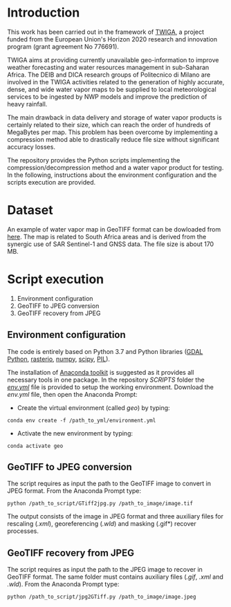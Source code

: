 # Introduction
This work has been carried out in the framework of [TWIGA](https://twiga-h2020.eu/), a project funded from the European Union's Horizon 2020 research and innovation program (grant agreement No 776691).

TWIGA aims at providing currently unavailable geo-information to improve weather forecasting and water resources management in sub-Saharan Africa. The DEIB and DICA research groups of Politecnico di Milano are involved in the TWIGA activities related to the generation of highly accurate, dense, and wide water vapor maps to be supplied to local meteorological services to be ingested by NWP models and improve the prediction of heavy rainfall.

The main drawback in data delivery and storage of water vapor products is certainly related to their size, which can reach the order of hundreds of MegaBytes per map. This problem has been overcome by implementing a compression method able to drastically reduce file size without significant accuracy losses.

The repository provides the Python scripts implementing the compression/decompression method and a water vapor product for testing. In the following, instructions about the environment configuration and the scripts execution are provided.

# Dataset
An example of water vapor map in GeoTIFF format can be dowloaded from [here](//www.dropbox.com/s/1so24p6d0tw76m2/20180402163741_APS_MM_ZENITH_MERGED.tif?dl=0). The map is related to South Africa areas and is derived from the synergic use of SAR Sentinel-1 and GNSS data. The file size is about 170 MB.

# Script execution

1. Environment configuration
2. GeoTIFF to JPEG conversion
3. GeoTIFF recovery from JPEG

## Environment configuration
The code is entirely based on Python 3.7 and Python libraries ([GDAL Python](https://gdal.org/api/python.html), [rasterio](https://rasterio.readthedocs.io/en/latest/), [numpy](https://numpy.org/), [scipy](https://www.scipy.org/), [PIL](https://pillow.readthedocs.io/en/stable/)). 

The installation of [Anaconda toolkit](https://www.anaconda.com/products/individual) is suggested as it provides all necessary tools in one package.
In the repository *SCRIPTS* folder the [*env.yml*](SCRIPTS/geo.yml) file is provided to setup the working environment. Download the *env.yml* file, then open the Anaconda Prompt:
- Create the virtual environment (called *geo*) by typing:
```
conda env create -f /path_to_yml/environment.yml
```
- Activate the new environment by typing:
```
conda activate geo
```

## GeoTIFF to JPEG conversion
The script requires as input the path to the GeoTIFF image to convert in JPEG format. From the Anaconda Prompt type:
```
python /path_to_script/GTiff2jpg.py /path_to_image/image.tif
```
The output consists of the image in JPEG format and three auxiliary files for rescaling (*.xml*), georeferencing (*.wld*) and masking (.gif*) recover processes.

## GeoTIFF recovery from JPEG
The script requires as input the path to the JPEG image to recover in GeoTIFF format. The same folder must contains auxiliary files (*.gif*, *.xml* and *.wld*).
From the Anaconda Prompt type:
```
python /path_to_script/jpg2GTiff.py /path_to_image/image.jpeg
```
